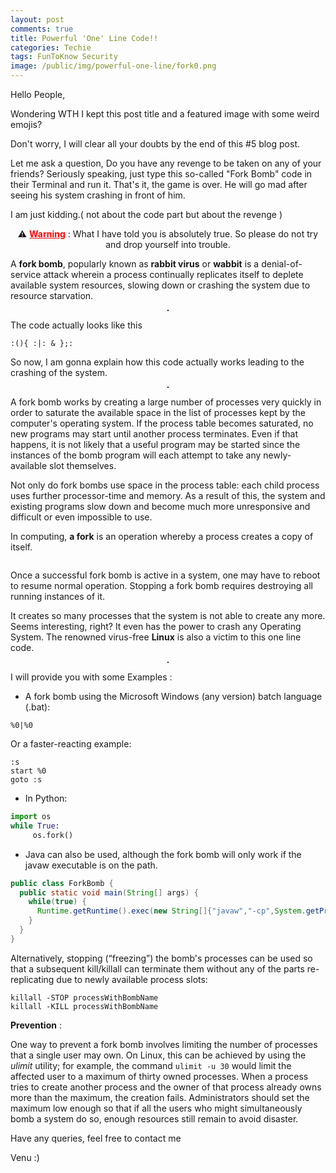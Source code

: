 ```yaml
---
layout: post
comments: true
title: Powerful 'One' Line Code!!
categories: Techie
tags: FunToKnow Security
image: /public/img/powerful-one-line/fork0.png
---
```

Hello People,

Wondering WTH I kept this post title and a featured image with some weird emojis?

Don't worry, I will clear all your doubts by the end of this #5 blog post.

Let me ask a question, Do you have any revenge to be taken on any of your friends? Seriously speaking, just type this so-called "Fork Bomb" code in their Terminal and run it. That's it, the game is over. He will go mad after seeing his system crashing in front of him.

I am just kidding.( not about the code part but about the revenge )

<p style="text-align: center;">⚠️ <strong><span style="text-decoration: underline; color: #ff0000;">Warning</span></strong> : What I have told you is absolutely true. So please do not try and drop yourself into trouble.</p>

A **fork bomb**, popularly known as **rabbit virus** or **wabbit** is a denial-of-service attack wherein a process continually replicates itself to deplete available system resources, slowing down or crashing the system due to resource starvation.

<p align="center">
  <img title="fork bomb structure" src="/blog/public/img/powerful-one-line/fork1.png" alt="" style="border: 1px solid">
</p>

The code actually looks like this
```
:(){ :|: & };:
```
So now, I am gonna explain how this code actually works leading to the crashing of the system.

<p align="center">
  <img title="" src="/blog/public/img/powerful-one-line/fork2.jpg" alt="" style="border: 1px solid">
</p>

A fork bomb works by creating a large number of processes very quickly in order to saturate the available space in the list of processes kept by the computer's operating system. If the process table becomes saturated, no new programs may start until another process terminates. Even if that happens, it is not likely that a useful program may be started since the instances of the bomb program will each attempt to take any newly-available slot themselves.

Not only do fork bombs use space in the process table: each child process uses further processor-time and memory. As a result of this, the system and existing programs slow down and become much more unresponsive and difficult or even impossible to use.

In computing, **a fork** is an operation whereby a process creates a copy of itself.

<p align="center">
  <img title="" src="/blog/public/img/powerful-one-line/fork3.png" alt="">
</p>

Once a successful fork bomb is active in a system, one may have to reboot to resume normal operation. Stopping a fork bomb requires destroying all running instances of it.

It creates so many processes that the system is not able to create any more. Seems interesting, right? It even has the power to crash any Operating System. The renowned virus-free **Linux** is also a victim to this one line code.

<p align="center">
  <img title="" src="/blog/public/img/powerful-one-line/fork4.png" alt="" style="border: 1px solid">
</p>

I will provide you with some Examples :

- A fork bomb using the Microsoft Windows (any version) batch language (.bat):
```
%0|%0
```
Or a faster-reacting example:
```
:s
start %0
goto :s
```
- In Python:
```python
import os
while True:
     os.fork()
```
- Java can also be used, although the fork bomb will only work if the javaw executable is on the path.
```java
public class ForkBomb {
  public static void main(String[] args) {
    while(true) {
      Runtime.getRuntime().exec(new String[]{"javaw","-cp",System.getProperty("java.clclass.path"), "ForkBomb"});
    }
  }
}
```

Alternatively, stopping (“freezing”) the bomb's processes can be used so that a subsequent kill/killall can terminate them without any of the parts re-replicating due to newly available process slots:
```
killall -STOP processWithBombName
killall -KILL processWithBombName
```

**Prevention** :

One way to prevent a fork bomb involves limiting the number of processes that a single user may own. On Linux, this can be achieved by using the *ulimit* utility; for example, the command `ulimit -u 30` would limit the affected user to a maximum of thirty owned processes. When a process tries to create another process and the owner of that process already owns more than the maximum, the creation fails. Administrators should set the maximum low enough so that if all the users who might simultaneously bomb a system do so, enough resources still remain to avoid disaster.

Have any queries, feel free to contact me

Venu :)
